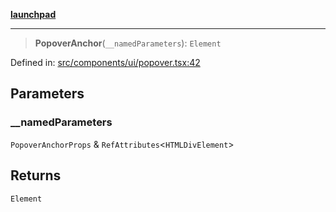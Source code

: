 [**launchpad**](index.md)

***

> **PopoverAnchor**(`__namedParameters`): `Element`

Defined in: [src/components/ui/popover.tsx:42](https://github.com/victorbratov/launchpad/blob/d14315d3bd6634bc1c0e4507f8ad0551e9221cbc/src/components/ui/popover.tsx#L42)

## Parameters

### \_\_namedParameters

`PopoverAnchorProps` & `RefAttributes`\<`HTMLDivElement`\>

## Returns

`Element`
